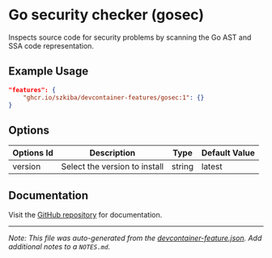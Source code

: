 
# Go security checker (gosec)

Inspects source code for security problems by scanning the Go AST and SSA code representation.

## Example Usage

```json
"features": {
    "ghcr.io/szkiba/devcontainer-features/gosec:1": {}
}
```

## Options

| Options Id | Description | Type | Default Value |
|-----|-----|-----|-----|
| version | Select the version to install | string | latest |

## Documentation

Visit the [GitHub repository](https://github.com/securego/gosec) for documentation.



---

_Note: This file was auto-generated from the [devcontainer-feature.json](https://github.com/szkiba/devcontainer-features/blob/main/src/gosec/devcontainer-feature.json).  Add additional notes to a `NOTES.md`._
